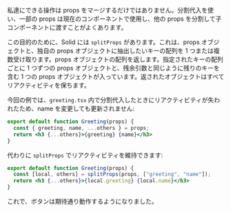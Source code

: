 私達にできる操作は props をマージするだけではありません。分割代入を使い、一部の props は現在のコンポーネントで使用し、他の props を分割して子コンポーネントに渡すことがよくあります。

この目的のために、Solid には `splitProps` があります。これは、props オブジェクトと、独自の props オブジェクトに抽出したいキーの配列を 1 つまたは複数受け取ります。props オブジェクトの配列を返します。指定されたキーの配列ごとに 1 つずつの props オブジェクトと、残余引数と同じように残りのキーを含む 1 つの props オブジェクトが入っています。返されたオブジェクトはすべてリアクティビティを保ちます。

今回の例では、`greeting.tsx` 内で分割代入したときにリアクティビティが失われたため、name を変更しても更新されません:
```jsx
export default function Greeting(props) {
  const { greeting, name, ...others } = props;
  return <h3 {...others}>{greeting} {name}</h3>
}
```

代わりに `splitProps` でリアクティビティを維持できます:
```jsx
export default function Greeting(props) {
  const [local, others] = splitProps(props, ["greeting", "name"]);
  return <h3 {...others}>{local.greeting} {local.name}</h3>
}
```
これで、ボタンは期待通り動作するようになりました。

